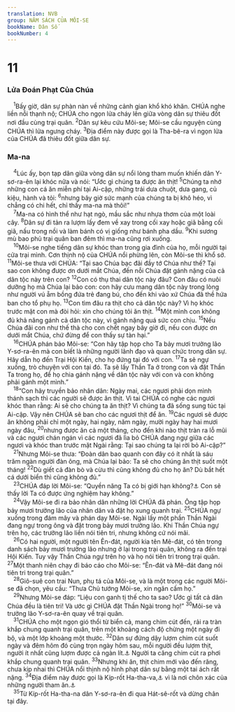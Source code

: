 ```yaml
---
translation: NVB
group: NĂM SÁCH CỦA MÔI-SE
bookName: Dân Số 
bookNumber: 4
---
```


<div class="title"><h1>11</h1><h3>Lửa Đoán Phạt Của Chúa </h3></div>
<span class="verse dan_11_1"> <sup>1</sup>Bấy giờ, dân sự phàn nàn về những cảnh gian khổ khó khăn. CHÚA nghe liền nỗi thạnh nộ; CHÚA cho ngọn lửa cháy lên giữa vòng dân sự thiêu đốt nơi đầu cùng trại quân. </span>
<span class="verse dan_11_2"><sup>2</sup>Dân sự kêu cứu Môi-se; Môi-se cầu nguyện cùng CHÚA thì lửa ngưng cháy. </span>
<span class="verse dan_11_3"><sup>3</sup>Địa điểm này được gọi là Tha-bê-ra vì ngọn lửa của CHÚA đã thiêu đốt giữa dân sự. <br/></span>
<div class="title"><h3>Ma-na </h3></div>
<span class="verse dan_11_4"> <sup>4</sup>Lúc ấy, bọn tạp dân giữa vòng dân sự nổi lòng tham muốn khiến dân Y-sơ-ra-ên lại khóc nữa và nói: “Ước gì chúng ta được ăn thịt! </span>
<span class="verse dan_11_5"><sup>5</sup>Chúng ta nhớ những con cá ăn miễn phí tại Ai-cập, những trái dưa chuột, dưa gang, củ kiệu, hành và tỏi: </span>
<span class="verse dan_11_6"><sup>6</sup>nhưng bây giờ sức mạnh của chúng ta bị khô héo, vì chẳng có chi hết, chỉ thấy ma-na mà thôi!” <br/></span>
<span class="verse dan_11_7"> <sup>7</sup>Ma-na có hình thể như hạt ngò, mầu sắc như nhựa thơm của một loài cây. </span>
<span class="verse dan_11_8"><sup>8</sup>Dân sự đi tản ra lượm lấy đem về xay trong cối xay hoặc giã bằng cối giã, nấu trong nồi và làm bánh có vị giống như bánh pha dầu. </span>
<span class="verse dan_11_9"><sup>9</sup>Khi sương mù bao phủ trại quân ban đêm thì ma-na cũng rơi xuống. <br/></span>
<span class="verse dan_11_10"> <sup>10</sup>Môi-se nghe tiếng dân sự khóc than trong gia đình của họ, mỗi người tại cửa trại mình. Cơn thịnh nộ của CHÚA nổi phừng lên, còn Môi-se thì khổ sở. </span>
<span class="verse dan_11_11"><sup>11</sup>Môi-se thưa với CHÚA: “Tại sao Chúa bạc đãi đầy tớ Chúa như thế? Tại sao con không được ơn dưới mắt Chúa, đến nỗi Chúa đặt gánh nặng của cả dân tộc này trên con? </span>
<span class="verse dan_11_12"><sup>12</sup>Con có thụ thai dân tộc này đâu? Con đâu có nuôi dưỡng họ mà Chúa lại bảo con: con hãy cưu mang dân tộc này trong lòng như người vú ẵm bồng đứa trẻ đang bú, cho đến khi vào xứ Chúa đã thề hứa ban cho tổ phụ họ. </span>
<span class="verse dan_11_13"><sup>13</sup>Con tìm đâu ra thịt cho cả dân tộc này? Vì họ khóc trước mặt con mà đòi hỏi: xin cho chúng tôi ăn thịt. </span>
<span class="verse dan_11_14"><sup>14</sup>Một mình con không đủ khả năng gánh cả dân tộc này, vì gánh nặng quá sức con chịu. </span>
<span class="verse dan_11_15"><sup>15</sup>Nếu Chúa đãi con như thế thà cho con chết ngay bây giờ đi, nếu con được ơn dưới mắt Chúa, chứ đừng để con thấy sự tàn hại.” <br/></span>
<span class="verse dan_11_16"> <sup>16</sup>CHÚA phán bảo Môi-se: “Con hãy tập họp cho Ta bảy mươi trưởng lão Y-sơ-ra-ên mà con biết là những người lãnh đạo và quan chức trong dân sự. Hãy dẫn họ đến Trại Hội Kiến, cho họ đứng tại đó với con. </span>
<span class="verse dan_11_17"><sup>17</sup>Ta sẽ ngự xuống, trò chuyện với con tại đó. Ta sẽ lấy Thần Ta ở trong con và đặt Thần Ta trong họ, để họ chia gánh nặng về dân tộc này với con và con không phải gánh một mình.” <br/></span>
<span class="verse dan_11_18"> <sup>18</sup>“Con hãy truyền bảo nhân dân: Ngày mai, các ngươi phải dọn mình thánh sạch thì các người sẽ được ăn thịt. Vì tai CHÚA có nghe các ngươi khóc than rằng: Ai sẽ cho chúng ta ăn thịt? Vì chúng ta đã sống sung túc tại Ai-cập. Vậy nên CHÚA sẽ ban cho các ngươi thịt để ăn. </span>
<span class="verse dan_11_19"><sup>19</sup>Các ngươi sẽ được ăn không phải chỉ một ngày, hai ngày, năm ngày, mười ngày hay hai mươi ngày đâu, </span>
<span class="verse dan_11_20"><sup>20</sup>nhưng được ăn cả một tháng, cho đến khi nào thịt tràn ra lỗ mũi và các ngươi chán ngán vì các ngươi đã lìa bỏ CHÚA đang ngự giữa các ngươi và khóc than trước mặt Ngài rằng: Tại sao chúng ta lại rời bỏ Ai-cập?” <br/></span>
<span class="verse dan_11_21"> <sup>21</sup>Nhưng Môi-se thưa: “Đoàn dân bao quanh con đây có ít nhất là sáu trăm ngàn người đàn ông, mà Chúa lại bảo: Ta sẽ cho chúng ăn thịt suốt một tháng! </span>
<span class="verse dan_11_22"><sup>22</sup>Dù giết cả đàn bò và cừu thì cũng không đủ cho họ ăn? Dù bắt hết cá dưới biển thì cũng không đủ.” <br/></span>
<span class="verse dan_11_23"> <sup>23</sup>CHÚA đáp lời Môi-se: “Quyền năng Ta có bị giới hạn không?<a data-toggle="tooltip" data-placement="bottom" title="Nt: Tay Ta có ngắn không?">⚓</a> Con sẽ thấy lời Ta có được ứng nghiệm hay không.” <br/></span>
<span class="verse dan_11_24"> <sup>24</sup>Vậy Môi-se đi ra bảo nhân dân những lời CHÚA đã phán. Ông tập họp bảy mươi trưởng lão của nhân dân và đặt họ xung quanh trại. </span>
<span class="verse dan_11_25"><sup>25</sup>CHÚA ngự xuống trong đám mây và phán dạy Môi-se. Ngài lấy một phần Thần Ngài đang ngự trong ông và đặt trong bảy mươi trưởng lão. Khi Thần Chúa ngự trên họ, các trưởng lão liền nói tiên tri, nhưng không cứ nói mãi. <br/></span>
<span class="verse dan_11_26"> <sup>26</sup>Có hai người, một người tên Ên-đát, người kia tên Mê-đát, có tên trong danh sách bảy mươi trưởng lão nhưng ở lại trong trại quân, không ra đến trại Hội Kiến. Tuy vậy Thần Chúa ngự trên họ và họ nói tiên tri trong trại quân. </span>
<span class="verse dan_11_27"><sup>27</sup>Một thanh niên chạy đi báo cáo cho Môi-se: “Ên-đát và Mê-đát đang nói tiên tri trong trại quân.” <br/></span>
<span class="verse dan_11_28"> <sup>28</sup>Giô-suê con trai Nun, phụ tá của Môi-se, và là một trong các người Môi-se đã chọn, yêu cầu: “Thưa Chủ tướng Môi-se, xin ngăn cấm họ.” <br/></span>
<span class="verse dan_11_29"> <sup>29</sup>Nhưng Môi-se đáp: “Liệu con ganh tị thế cho ta sao? Ước gì tất cả dân Chúa đều là tiên tri! Và ước gì CHÚA đặt Thần Ngài trong họ!” </span>
<span class="verse dan_11_30"><sup>30</sup>Môi-se và trưởng lão Y-sơ-ra-ên quay về trại quân. <br/></span>
<span class="verse dan_11_31"> <sup>31</sup>CHÚA cho một ngọn gió thổi từ biển cả, mang chim cút đến, rải ra tràn khắp chung quanh trại quân, trên một khoảng cách độ chừng một ngày đi bộ, và một lớp khoảng một thước. </span>
<span class="verse dan_11_32"><sup>32</sup>Dân sự đứng dậy lượm chim cút suốt ngày và đêm hôm đó cùng trọn ngày hôm sau, mỗi người đều lượm thịt, người ít nhất cũng lượm được cả ngàn lít.<a data-toggle="tooltip" data-placement="bottom" title="Nt: 10 homer">⚓</a> Người ta căng chim cút ra phơi khắp chung quanh trại quân. </span>
<span class="verse dan_11_33"><sup>33</sup>Nhưng khi ăn, thịt chim mới vào đến răng, chưa kịp nhai thì CHÚA nổi thịnh nộ hình phạt dân sự bằng một tai ách rất nặng. </span>
<span class="verse dan_11_34"><sup>34</sup>Địa điểm này được gọi là Kíp-rốt Ha-tha-va,<a data-toggle="tooltip" data-placement="bottom" title="Nghĩa là mồ chôn dục vọng">⚓</a> vì là nơi chôn xác của những người tham ăn.<a data-toggle="tooltip" data-placement="bottom" title="Ctd: tham dục">⚓</a><br/></span>
<span class="verse dan_11_35"> <sup>35</sup>Từ Kíp-rốt Ha-tha-na dân Y-sơ-ra-ên đi qua Hát-sê-rốt và dừng chân tại đây. <br/></span>
